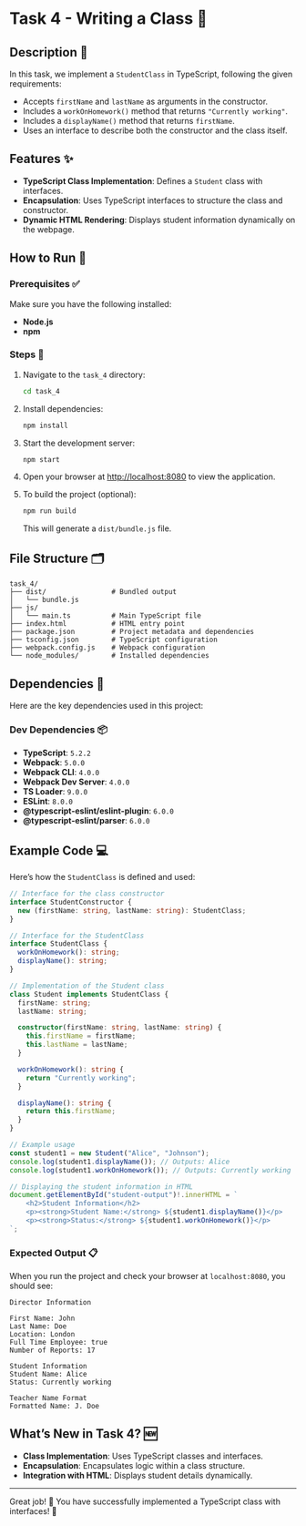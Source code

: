 # Task 4 - Writing a Class 🏫

## Description 📝
In this task, we implement a `StudentClass` in TypeScript, following the given requirements:
- Accepts `firstName` and `lastName` as arguments in the constructor.
- Includes a `workOnHomework()` method that returns `"Currently working"`.
- Includes a `displayName()` method that returns `firstName`.
- Uses an interface to describe both the constructor and the class itself.

## Features ✨
- **TypeScript Class Implementation**: Defines a `Student` class with interfaces.
- **Encapsulation**: Uses TypeScript interfaces to structure the class and constructor.
- **Dynamic HTML Rendering**: Displays student information dynamically on the webpage.

## How to Run 🚀

### Prerequisites ✅
Make sure you have the following installed:
- **Node.js**
- **npm**

### Steps 📂
1. Navigate to the `task_4` directory:
   ```bash
   cd task_4
   ```
2. Install dependencies:
   ```bash
   npm install
   ```
3. Start the development server:
   ```bash
   npm start
   ```
4. Open your browser at [http://localhost:8080](http://localhost:8080) to view the application.

5. To build the project (optional):
   ```bash
   npm run build
   ```
   This will generate a `dist/bundle.js` file.

## File Structure 🗂️
```
task_4/
├── dist/                # Bundled output
│   └── bundle.js
├── js/
│   └── main.ts          # Main TypeScript file
├── index.html           # HTML entry point
├── package.json         # Project metadata and dependencies
├── tsconfig.json        # TypeScript configuration
├── webpack.config.js    # Webpack configuration
└── node_modules/        # Installed dependencies
```

## Dependencies 🔧
Here are the key dependencies used in this project:

### Dev Dependencies 📦
- **TypeScript**: `5.2.2`
- **Webpack**: `5.0.0`
- **Webpack CLI**: `4.0.0`
- **Webpack Dev Server**: `4.0.0`
- **TS Loader**: `9.0.0`
- **ESLint**: `8.0.0`
- **@typescript-eslint/eslint-plugin**: `6.0.0`
- **@typescript-eslint/parser**: `6.0.0`

## Example Code 💻
Here’s how the `StudentClass` is defined and used:

```typescript
// Interface for the class constructor
interface StudentConstructor {
  new (firstName: string, lastName: string): StudentClass;
}

// Interface for the StudentClass
interface StudentClass {
  workOnHomework(): string;
  displayName(): string;
}

// Implementation of the Student class
class Student implements StudentClass {
  firstName: string;
  lastName: string;

  constructor(firstName: string, lastName: string) {
    this.firstName = firstName;
    this.lastName = lastName;
  }

  workOnHomework(): string {
    return "Currently working";
  }

  displayName(): string {
    return this.firstName;
  }
}

// Example usage
const student1 = new Student("Alice", "Johnson");
console.log(student1.displayName()); // Outputs: Alice
console.log(student1.workOnHomework()); // Outputs: Currently working

// Displaying the student information in HTML
document.getElementById("student-output")!.innerHTML = `
    <h2>Student Information</h2>
    <p><strong>Student Name:</strong> ${student1.displayName()}</p>
    <p><strong>Status:</strong> ${student1.workOnHomework()}</p>
`;
```

### Expected Output 📋
When you run the project and check your browser at `localhost:8080`, you should see:

```
Director Information

First Name: John
Last Name: Doe
Location: London
Full Time Employee: true
Number of Reports: 17

Student Information
Student Name: Alice
Status: Currently working

Teacher Name Format
Formatted Name: J. Doe
```

## What’s New in Task 4? 🆕
- **Class Implementation**: Uses TypeScript classes and interfaces.
- **Encapsulation**: Encapsulates logic within a class structure.
- **Integration with HTML**: Displays student details dynamically.

---

Great job! 🎉 You have successfully implemented a TypeScript class with interfaces! 🚀
